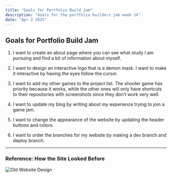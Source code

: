 ```yaml
---
title: "Goals for Portfolio Build Jam"
description: "Goals for the portfolio builders jam week 14"
date: "Apr 2 2025"
---
```


## Goals for Portfolio Build Jam

1. I want to create an about page where you can see what study I am pursuing and find a bit of information about myself.

2. I want to design an interactive logo that is a demon mask. I want to make it interactive by having the eyes follow the cursor.

3. I want to add my other games to the project list. The shooter game has priority because it works, while the other ones will only have shortcuts to their repositories with screenshots since they don’t work very well.

4. I want to update my blog by writing about my experience trying to join a game jam.

5. I want to change the appearance of the website by updating the header buttons and colors.

6. I want to order the branches for my website by making a dev branch and deploy branch.

---

### Reference: How the Site Looked Before

![Old Website Design](/oldwebsite.png)
